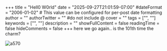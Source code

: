 +++
title = "Hell0 W0rld"
date = "2025-09-27T21:01:59-07:00"
#dateFormat = "2006-01-02" # This value can be configured for per-post date formatting
author = ""
authorTwitter = "" #do not include @
cover = ""
tags = ["", ""]
keywords = ["", ""]
description = ""
showFullContent = false
readingTime = false
hideComments = false
+++
here we go again.. is the 101th time the charm? 

![a570](https://a570.xyz/images/asto-bloody.png)
